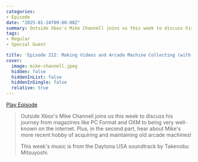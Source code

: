 ```yaml
---
categories:
- Episode
date: "2025-01-24T09:00:00Z"
summary: Outside Xbox's Mike Channell joins us this week to discuss his journey from magazines like PC Format and OXM to being very well-known on the internet.
tags:
- Regular
- Special Guest

title: 'Episode 212: Making Videos and Arcade Machine Collecting (with Mike Channell)'
cover: 
  image: mike-channell.jpeg
  hidden: false
  hiddenInList: false
  hiddenInSingle: false
  relative: true
---
```


[Play Episode](https://www.patreon.com/posts/episode-212-and-120575726)
> Outside Xbox's Mike Channell joins us this week to discuss his journey from magazines like PC Format and OXM to being very well-known on the internet. Plus, in the second part, hear about Mike's more recent hobby of acquiring and maintaining old arcade machines!
>
> This week's music is from the Daytona USA soundtrack by Takenobu Mitsuyoshi.